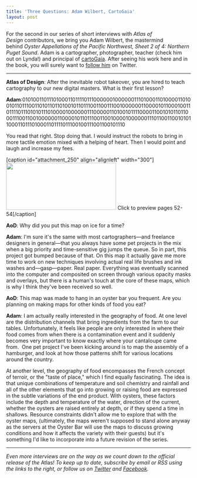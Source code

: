 ```yaml
---
title: 'Three Questions: Adam Wilbert, CartoGaia'
layout: post
---
```


For the second in our series of short interviews with <em>Atlas of Design </em>contributors, we bring you Adam Wilbert, the mastermind behind <em><em>Oyster Appellations of the Pacific Northwest, Sheet 2 of 4: Northern Puget Sound</em></em>. Adam is a cartographer, photographer, teacher (check him out on Lynda!) and principal of <a title="Adam Wilbert's cartoGaia" href="http://www.cartogaia.com/" target="_blank">cartoGaia</a>. After seeing his work here and in the book, you will surely want to <a title="Adam Wilbert's Twitter Feed!" href="http://twitter.com/awilbert" target="_blank">follow him</a> on Twitter.

<hr />

<strong>Atlas of Design</strong>: After the inevitable robot takeover, you are hired to teach cartography to our new digital masters. What is their first lesson?

<strong>Adam</strong>:010100110111010001101111011100000010000001110100011010000110100101101110011010110110100101101110011001110010000001100001011000100110111101110101011101000010000001110000011010010111100001100101011011000111001100100000011000010110111001100100001000000111011001100101011000110111010001101111011100100111001100101110

You read that right. Stop doing that. I would instruct the robots to bring in more tactile emotion mixed with a helping of heart. Then I would point and laugh and increase my fees.

[caption id="attachment_250" align="alignleft" width="300"]<a href="http://atlasofdesign.org/wp-content/uploads/2012/09/WilbertPreview.png"><img class="size-medium wp-image-250 " title="WilbertPreview" src="http://atlasofdesign.org/wp-content/uploads/2012/09/WilbertPreview-300x128.png" alt="" width="300" height="128" /></a> Click to preview pages 52-54[/caption]

<strong>AoD</strong>: Why did you put this map on ice for a time?

<strong>Adam</strong>: I'm sure it's the same with most cartographers—and freelance designers in general—that you always have some pet projects in the mix when a big priority and time-sensitive gig jumps the queue. So in part, this project got bumped because of that. On this map it actually gave me more time to work on new techniques involving actual real life brushes and ink washes and—gasp—paper. Real paper. Everything was eventually scanned into the computer and composited on screen through various opacity masks and overlays, but there is a human's touch at the core of these maps, which is why I think they've been received so well.

<strong>AoD</strong>: This map was made to hang in an oyster bar you frequent. Are you planning on making maps for other kinds of food you eat?

<strong>Adam</strong>: I am actually really interested in the geography of food. At one level are the distribution channels that bring ingredients from the farm to our tables. Unfortunately, it feels like people are only interested in where their food comes from when there is a contamination event and it suddenly becomes very important to know exactly where your cantaloupe came from.  One pet project I've been kicking around is to map the assembly of a hamburger, and look at how those patterns shift for various locations around the country.

At another level, the geography of food encompasses the French concept of terroir, or the "taste of place," which I find equally fascinating. The idea is that unique combinations of temperature and soil chemistry and rainfall and all of the other elements that go into growing or raising food are expressed in the subtle variations of the end product. With oysters, these factors include the depth and temperature of the water, direction of the current, whether the oysters are raised entirely at depth, or if they spend a time in shallows. Resource constraints didn't allow me to explore that with the oyster maps, (ultimately, the maps weren't supposed to stand alone anyway as the servers at the Oyster Bar will use the maps to discuss growing conditions and how it affects the variety with their guests) but it's something I'd like to incorporate into a future revision of the series.

<hr />

<em>Even more interviews are on the way as we count down to the official release of the </em>Atlas<em>! To keep up to date, subscribe by email or RSS using the links to the right, or follow us on <a href="http://twitter.com/nacis_atlas">Twitter</a> and <a href="http://facebook.com/atlasofdesign">Facebook</a>.</em>